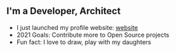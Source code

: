 ## I'm a Developer, Architect

- I just launched my profile website: [website](https://vinothm.dev)
- 2021 Goals: Contribute more to Open Source projects
- Fun fact: I love to draw, play with my daughters

